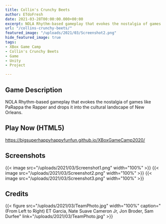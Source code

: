 ```yaml
---
title: Collin's Crunchy Beets
author: ETdoFresh
date: 2021-03-28T00:00:00.000+00:00
excerpt: NOLA Rhythm-based gameplay that evokes the nostalgia of games like PaRappa the Rapper and drops it into the cultural landscape of New Orleans.
url: "/collins-crunchy-beets/"
featured_image: "/uploads/2021/03/Screenshot2.png"
hide_featured_image: true
tags:
- XBox Game Camp
- Collin's Crunchy Beets
- Game
- Unity
- Project

---
```

## Game Description

NOLA Rhythm-based gameplay that evokes the nostalgia of games like PaRappa the Rapper and drops it into the cultural landscape of New Orleans.

## Play Now (HTML5)

https://bigsuperhappyhappyfunfun.github.io/XBoxGameCamp2020/

## Screenshots

{{< image src="/uploads/2021/03/Screenshot1.png" width="100%" >}}
{{< image src="/uploads/2021/03/Screenshot2.png" width="100%" >}}
{{< image src="/uploads/2021/03/Screenshot3.png" width="100%" >}}

## Credits

{{< figure src="/uploads/2021/03/TeamPhoto.jpg" width="100%" caption="(From Left to Right) ET Garcia, Nate Suave Cameron Jr, Jon Broder, Sam Durfee" link="/uploads/2021/03/TeamPhoto.jpg" >}}

